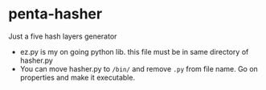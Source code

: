 # penta-hasher
Just a five hash layers generator
- ez.py is my on going python lib. this file must be in same directory of hasher.py
- You can move hasher.py to `/bin/` and remove `.py` from file name. Go on properties and make it executable.
